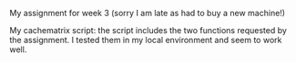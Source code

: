 My assignment for week 3 (sorry I am late as had to buy a new machine!)

My cachematrix script:
the script includes the two functions requested by the assignment.
I tested them in my local environment and seem to work well.